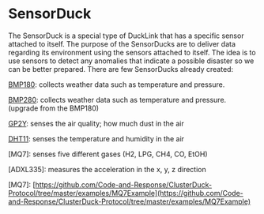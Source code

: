 # SensorDuck

The SensorDuck is a special type of DuckLink that has a specific sensor attached to itself. The purpose of the SensorDucks are to deliver data regarding its environment using the sensors attached to itself. The idea is to use sensors to detect any anomalies that indicate a possible disaster so we can be better prepared. There are few SensorDucks already created:

[BMP180](https://github.com/Code-and-Response/ClusterDuck-Protocol/tree/master/examples/BMP180Example): collects weather data such as temperature and pressure.

[BMP280](https://github.com/Code-and-Response/ClusterDuck-Protocol/tree/master/examples/BMP280Example): collects weather data such as temperature and pressure. \(upgrade from the BMP180\)

[GP2Y](https://github.com/Code-and-Response/ClusterDuck-Protocol/tree/master/examples/DustSensorExample): senses the air quality; how much dust in the air

[DHT11](https://github.com/Code-and-Response/ClusterDuck-Protocol/tree/master/examples/DHT11Example): senses the temperature and humidity in the air

\[MQ7\]: senses five different gases \(H2, LPG, CH4, CO, EtOH\)

\[ADXL335\]: measures the acceleration in the x, y, z direction

\[MQ7\]: [https://github.com/Code-and-Response/ClusterDuck-Protocol/tree/master/examples/MQ7Example](https://github.com/Code-and-Response/ClusterDuck-Protocol/tree/master/examples/MQ7Example)

